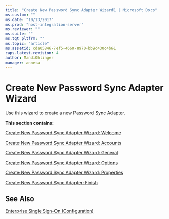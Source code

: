 ```yaml
---
title: "Create New Password Sync Adapter Wizard1 | Microsoft Docs"
ms.custom: ""
ms.date: "10/13/2017"
ms.prod: "host-integration-server"
ms.reviewer: ""
ms.suite: ""
ms.tgt_pltfrm: ""
ms.topic: "article"
ms.assetid: cda05846-7ef5-4660-8970-bb9d430c4b61
caps.latest.revision: 4
author: MandiOhlinger
manager: anneta
---
```

# Create New Password Sync Adapter Wizard
Use this wizard to create a new Password Sync Adapter.  
  
 **This section contains:**  
  
 [Create New Password Sync Adapter Wizard: Welcome](../core/create-new-password-sync-adapter-wizard-welcome.md)  
  
 [Create New Password Sync Adapter Wizard: Accounts](../core/create-new-password-sync-adapter-wizard-accounts.md)  
  
 [Create New Password Sync Adapter Wizard: General](../core/create-new-password-sync-adapter-wizard-general.md)  
  
 [Create New Password Sync Adapter Wizard: Options](../core/create-new-password-sync-adapter-wizard-options.md)  
  
 [Create New Password Sync Adapter Wizard: Properties](../core/create-new-password-sync-adapter-wizard-properties.md)  
  
 [Create New Password Sync Adapter: Finish](../core/create-new-password-sync-adapter-finish.md)  
  
## See Also  
 [Enterprise Single Sign-On (Configuration)](../core/enterprise-single-sign-on-configuration.md)
